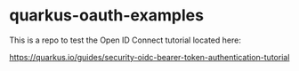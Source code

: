 # quarkus-oauth-examples

This is a repo to test the Open ID Connect tutorial located here:

https://quarkus.io/guides/security-oidc-bearer-token-authentication-tutorial